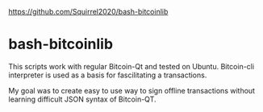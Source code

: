 https://github.com/Squirrel2020/bash-bitcoinlib
# bash-bitcoinlib

This scripts work with regular Bitcoin-Qt and tested on Ubuntu. Bitcoin-cli interpreter is used as a basis for fascilitating a transactions.

My goal was to create easy to use way to sign offline transactions without learning difficult JSON syntax of Bitcoin-QT.
